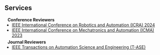 ## Services

<h4 style="margin:0 10px 0;">Conference Reviewers</h4>

<ul style="margin:0 0 5px;">
  <li><a href="http://2024.ieee-icra.org/"><autocolor>IEEE International Conference on Robotics and Automation (ICRA) 2024</autocolor></a></li>
  <li><a href="http://2023.ieee-icma.org/"><autocolor>IEEE International Conference on Mechatronics and Automation (ICMA) 2023</autocolor></a></li>
<!--   <li><a href="https://eccv2022.ecva.net/"><autocolor>European Conference on Computer Vision (ECCV) 2022</autocolor></a></li> -->
</ul>

<h4 style="margin:0 10px 0;">Journal Reviewers</h4>

<ul style="margin:0 0 20px;">
  <li><a href="https://ieeexplore.ieee.org/xpl/RecentIssue.jsp?punumber=8856"><autocolor>IEEE Transactions on Automation Science and Engineering (T-ASE)</autocolor></a></li>
<!--   <li><a href="https://www.springer.com/journal/11263"><autocolor>International Journal of Computer Vision (IJCV)</autocolor></a></li> -->
</ul>
